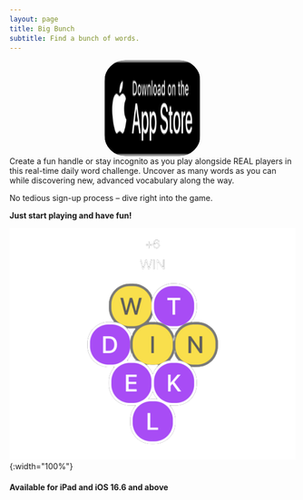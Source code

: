 ```yaml
---
layout: page
title: Big Bunch
subtitle: Find a bunch of words.
---
```

<center><a href="https://apps.apple.com/us/app/big-bunch/id1620207662" style="width: 170px; height: 170px; border-radius: 22%; overflow: hidden; display: inline-block; vertical-align: middle;"><img src="/assets/img/black.svg" alt="Big Bunch" style="width: 170px; height: 170px; border-radius: 22%; overflow: hidden; display: inline-block; vertical-align: middle;"></a></center>
Create a fun handle or stay incognito as you play alongside REAL players in this real-time daily word challenge. Uncover as many words as you can while discovering new, advanced vocabulary along the way.

No tedious sign-up process – dive right into the game.

**Just start playing and have fun!**

![](/assets/img/bigBunch_win_no_bg.png#center){:width="100%"}

#### Available for iPad and iOS 16.6 and above
